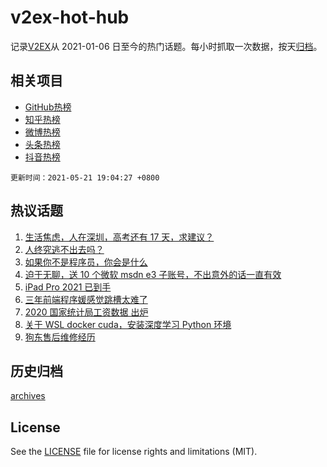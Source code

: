 # v2ex-hot-hub

 记录[V2EX](https://www.v2ex.com/)从 2021-01-06 日至今的热门话题。每小时抓取一次数据，按天[归档](archives)。
 
 ## 相关项目

- [GitHub热榜](https://github.com/snaildev/github-hot-hub)
- [知乎热榜](https://github.com/snaildev/zhihu-hot-hub)
- [微博热榜](https://github.com/snaildev/weibo-hot-hub)
- [头条热榜](https://github.com/snaildev/toutiao-hot-hub)
- [抖音热榜](https://github.com/snaildev/douyin-hot-hub)


 `更新时间：2021-05-21 19:04:27 +0800`

## 热议话题

1. [生活焦虑，人在深圳，高考还有 17 天，求建议？](https://www.v2ex.com/t/778291)
1. [人终究逃不出去吗？](https://www.v2ex.com/t/778253)
1. [如果你不是程序员，你会是什么](https://www.v2ex.com/t/778252)
1. [迫于无聊，送 10 个微软 msdn e3 子账号，不出意外的话一直有效](https://www.v2ex.com/t/778274)
1. [iPad Pro 2021 已到手](https://www.v2ex.com/t/778271)
1. [三年前端程序媛感觉跳槽太难了](https://www.v2ex.com/t/778238)
1. [2020 国家统计局工资数据 出炉](https://www.v2ex.com/t/778270)
1. [关于 WSL docker cuda，安装深度学习 Python 环境](https://www.v2ex.com/t/778237)
1. [狗东售后维修经历](https://www.v2ex.com/t/778343)

## 历史归档

[archives](archives)

## License

See the [LICENSE](LICENSE) file for license rights and limitations (MIT).
